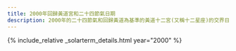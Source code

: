 ```yaml
---
title: 2000年回歸黃道宮和二十四節氣日期
description: 2000年的二十四節氣和回歸黃道為基準的黃道十二宮(又稱十二星座)的交界日期，常見於西洋占星術和星座運程
---
```

{% include_relative _solarterm_details.html year="2000" %}
